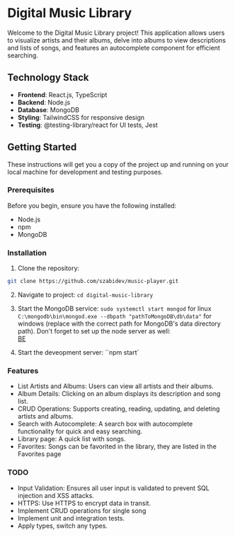 # Digital Music Library

Welcome to the Digital Music Library project! This application allows users to visualize artists and their albums, delve into albums to view descriptions and lists of songs, and features an autocomplete component for efficient searching.

## Technology Stack

- **Frontend**: React.js, TypeScript
- **Backend**: Node.js
- **Database**: MongoDB
- **Styling**: TailwindCSS for responsive design
- **Testing**: @testing-library/react for UI tests, Jest

## Getting Started

These instructions will get you a copy of the project up and running on your local machine for development and testing purposes.

### Prerequisites

Before you begin, ensure you have the following installed:

- Node.js
- npm
- MongoDB

### Installation

1. Clone the repository:

```bash
git clone https://github.com/szabidev/music-player.git
```

2. Navigate to project:
   `cd digital-music-library`

3. Start the MongoDB service:
   `sudo systemctl start mongod` for linux
   `C:\mongodb\bin\mongod.exe --dbpath "pathToMongoDB\db\data"` for windows (replace with the correct path for MongoDB's data directory path). Don't forget to set up the node server as well:  
   [BE](https://github.com/szabidev/music-player-api)

4. Start the deveopment server:
   ``npm start`

### Features

- List Artists and Albums: Users can view all artists and their albums.
- Album Details: Clicking on an album displays its description and song list.
- CRUD Operations: Supports creating, reading, updating, and deleting artists and albums.
- Search with Autocomplete: A search box with autocomplete functionality for quick and easy searching.
- Library page: A quick list with songs.
- Favorites: Songs can be favorited in the library, they are listed in the Favorites page

### TODO

- Input Validation: Ensures all user input is validated to prevent SQL injection and XSS attacks.
- HTTPS: Use HTTPS to encrypt data in transit.
- Implement CRUD operations for single song
- Implement unit and integration tests.
- Apply types, switch any types.
